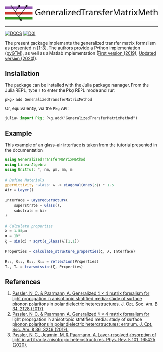 ![header](./docs/src/assets/banner.svg)

---

[![DOCS](https://img.shields.io/badge/docs-GeneralizedTransferMatrixMethod.jl-blue?style=flat-square)](https://mtenders.github.io/GeneralizedTransferMatrixMethod.jl/)
[![DOI](https://img.shields.io/badge/DOI-10.5281%2Fzenodo.7974658-blue?style=flat-square)](https://doi.org/10.5281/zenodo.7974658)



The present package implements the generalized transfer matrix
formalism as presented in [[1-3](#References)]. The authors provide a Python
implementation ([pyGTM](https://github.com/pyMatJ/pyGTM)), as well as a Matlab
implementation ([First version (2019)](https://doi.org/10.5281/zenodo.601496),
[Updated version (2020)](https://zenodo.org/record/3648041)).


## Installation

The package can be installed with the Julia package manager.
From the Julia REPL, type `]` to enter the Pkg REPL mode and run:

```
pkg> add GeneralizedTransferMatrixMethod
```

Or, equivalently, via the `Pkg` API:

```julia
julia> import Pkg; Pkg.add("GeneralizedTransferMatrixMethod")
```

## Example

This example of an glass–air interface is taken from the tutorial presented in the documentation

```julia
using GeneralizedTransferMatrixMethod
using LinearAlgebra
using Unitful: °, nm, μm, mm, m

# Define Materials
@permittivity "Glass" λ -> Diagonal(ones(3)) * 1.5
Air = Layer()

Interface = LayeredStructure(
    superstrate = Glass(),
    substrate = Air
)

# Calculate properties
λ = 1.55μm
α = 10°
ζ = sin(α) * sqrt(ϵ_Glass(λ)[1,1])

Properties = calculate_structure_properties(ζ, λ, Interface)

Rₚₚ, Rₛₛ, Rₚₛ, Rₛₚ = reflection(Properties)
Tₚ, Tₛ = transmission(ζ, Properties)
```

## References
1. [Passler, N. C. & Paarmann, A. Generalized 4 × 4 matrix formalism for light
   propagation in anisotropic stratified media: study of surface phonon
   polaritons in polar dielectric heterostructures. J. Opt. Soc. Am. B 34, 2128
   (2017)](http://doi.org/10.1364/JOSAB.34.002128). 
2. [Passler, N. C. & Paarmann, A. Generalized 4 × 4 matrix formalism for light
   propagation in anisotropic stratified media: study of surface phonon
   polaritons in polar dielectric heterostructures: erratum. J. Opt. Soc. Am. B
   36, 3246 (2019).](http://doi.org/10.1364/JOSAB.36.003246) 
3. [Passler, N. C., Jeannin, M. & Paarmann, A. Layer-resolved absorption of
   light in arbitrarily anisotropic heterostructures. Phys. Rev. B 101, 165425
   (2020).](http://doi.org/10.1103/PhysRevB.101.165425) 
